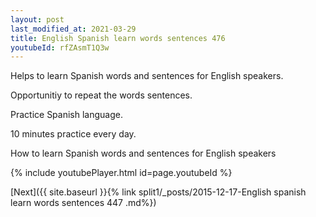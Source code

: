 ```yaml
---
layout: post
last_modified_at: 2021-03-29
title: English Spanish learn words sentences 476 
youtubeId: rfZAsmT1Q3w
---
```

 
 
Helps to learn Spanish words and sentences for English speakers.

Opportunitiy to repeat the words sentences. 

Practice Spanish language. 
 
10 minutes practice every day. 
 
How to learn Spanish words and sentences for English speakers 
 
{% include youtubePlayer.html id=page.youtubeId %}
 
 
[Next]({{ site.baseurl }}{% link  split1/_posts/2015-12-17-English spanish learn words sentences 447 .md%})
 
